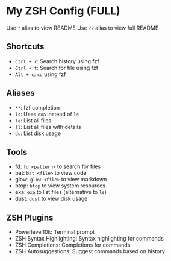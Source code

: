 # My ZSH Config (FULL)

Use `?` alias to view README
Use `??` alias to view full README

## Shortcuts

- `Ctrl + r`: Search history using fzf
- `Ctrl + t`: Search for file using fzf
- `Alt + c`: `cd` using fzf

## Aliases

- `**`: fzf completion
- `ls`: Uses `exa` instead of `ls`
- `la`: List all files
- `ll`: List all files with details
- `du`: List disk usage

## Tools

- fd: `fd <pattern>` to search for files
- bat: `bat <file>` to view code
- glow: `glow <file>` to view markdown
- btop: `btop` to view system resources
- exa: `exa` to list files (alternative to `ls`)
- dust: `dust` to view disk usage

## ZSH Plugins

- Powerlevel10k: Terminal prompt
- ZSH Syntax Highlighting: Syntax highlighting for commands
- ZSH Completions: Completions for commands
- ZSH Autosuggestions: Suggest commands based on history
